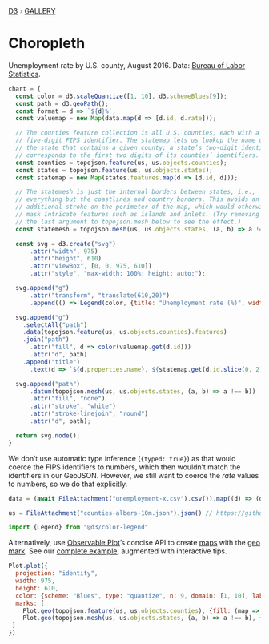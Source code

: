 <div style="color: grey; font: 13px/25.5px var(--sans-serif); text-transform: uppercase;"><h1 style="display: none;">Choropleth</h1><a href="https://d3js.org/">D3</a> › <a href="/@d3/gallery">Gallery</a></div>

# Choropleth

Unemployment rate by U.S. county, August 2016. Data: [Bureau of Labor Statistics](http://www.bls.gov/lau/#tables).

```js echo
chart = {
  const color = d3.scaleQuantize([1, 10], d3.schemeBlues[9]);
  const path = d3.geoPath();
  const format = d => `${d}%`;
  const valuemap = new Map(data.map(d => [d.id, d.rate]));

  // The counties feature collection is all U.S. counties, each with a
  // five-digit FIPS identifier. The statemap lets us lookup the name of 
  // the state that contains a given county; a state’s two-digit identifier
  // corresponds to the first two digits of its counties’ identifiers.
  const counties = topojson.feature(us, us.objects.counties);
  const states = topojson.feature(us, us.objects.states);
  const statemap = new Map(states.features.map(d => [d.id, d]));

  // The statemesh is just the internal borders between states, i.e.,
  // everything but the coastlines and country borders. This avoids an
  // additional stroke on the perimeter of the map, which would otherwise
  // mask intricate features such as islands and inlets. (Try removing
  // the last argument to topojson.mesh below to see the effect.)
  const statemesh = topojson.mesh(us, us.objects.states, (a, b) => a !== b);

  const svg = d3.create("svg")
      .attr("width", 975)
      .attr("height", 610)
      .attr("viewBox", [0, 0, 975, 610])
      .attr("style", "max-width: 100%; height: auto;");

  svg.append("g")
      .attr("transform", "translate(610,20)")
      .append(() => Legend(color, {title: "Unemployment rate (%)", width: 260}));

  svg.append("g")
    .selectAll("path")
    .data(topojson.feature(us, us.objects.counties).features)
    .join("path")
      .attr("fill", d => color(valuemap.get(d.id)))
      .attr("d", path)
    .append("title")
      .text(d => `${d.properties.name}, ${statemap.get(d.id.slice(0, 2)).properties.name}\n${valuemap.get(d.id)}%`);

  svg.append("path")
      .datum(topojson.mesh(us, us.objects.states, (a, b) => a !== b))
      .attr("fill", "none")
      .attr("stroke", "white")
      .attr("stroke-linejoin", "round")
      .attr("d", path);

  return svg.node();
}
```

We don’t use automatic type inference (`{typed: true}`) as that would coerce the FIPS identifiers to numbers, which then wouldn’t match the identifiers in our GeoJSON. However, we still want to coerce the *rate* values to numbers, so we do that explicitly.

```js echo
data = (await FileAttachment("unemployment-x.csv").csv()).map((d) => (d.rate = +d.rate, d))
```

```js echo
us = FileAttachment("counties-albers-10m.json").json() // https://github.com/topojson/us-atlas
```

```js echo
import {Legend} from "@d3/color-legend"
```

Alternatively, use [Observable Plot](https://observablehq.com/plot)’s concise API to create [maps](https://observablehq.com/@observablehq/plot-mapping) with the [geo mark](https://observablehq.com/plot/marks/geo). See our [complete example](https://observablehq.com/@observablehq/plot-choropleth), augmented with interactive tips.

```js echo
Plot.plot({
  projection: "identity",
  width: 975,
  height: 610,
  color: {scheme: "Blues", type: "quantize", n: 9, domain: [1, 10], label: "Unemployment rate (%)", legend: true},
  marks: [
    Plot.geo(topojson.feature(us, us.objects.counties), {fill: (map => d => map.get(d.id))(new Map(data.map(d => [d.id, d.rate])))}),
    Plot.geo(topojson.mesh(us, us.objects.states, (a, b) => a !== b), {stroke: "white"})
 ]
})
```
